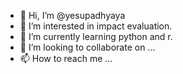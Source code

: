 - 👋 Hi, I’m @yesupadhyaya
- 👀 I’m interested in impact evaluation.
- 🌱 I’m currently learning python and r. 
- 💞️ I’m looking to collaborate on ...
- 📫 How to reach me ...

<!---
yesupadhyaya/yesupadhyaya is a ✨ special ✨ repository because its `README.md` (this file) appears on your GitHub profile.
You can click the Preview link to take a look at your changes.
--->
